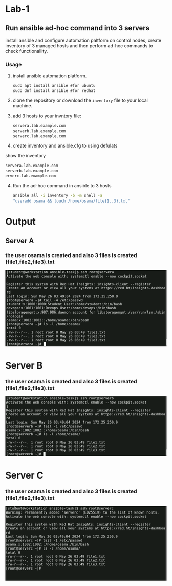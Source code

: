 # Lab-1
## Run ansible ad-hoc command into 3 servers
install ansible and configure automation paltform on control nodes, create inventory of 3 managed hosts and then perform ad-hoc commands to check functionallity.

### Usage
1. install ansible automation platform.
    ```
    sudo apt install ansible #for ubuntu
    sudo dnf install ansible #for redhat
    ```
2. clone the repository or download the `inventory` file to your local machine.

3. add 3 hosts to your invntory file:
    ```
    servera.lab.example.com
    serverb.lab.example.com
    serverc.lab.example.com
    ```
3. create inventory and ansible.cfg to using defulats

show the inventory
  ```
  servera.lab.example.com
  serverb.lab.example.com
  erverc.lab.example.com
  ```

4. Run the ad-hoc command in ansible to 3 hosts 
    ```sh
    ansible all -i inventory -b -m shell -a 
    "useradd osama && touch /home/osama/file{1..3}.txt"
    ```
#  Output 
## Server A
### the user osama is created and also 3 files is created (file1,file2,file3).txt
  ![](screenshots/connect-to-server-output.png)

# Server B
### the user osama is created and also 3 files is created (file1,file2,file3).txt
  ![](screenshots/serverb-output.png)
    
# Server C
### the user osama is created and also 3 files is created (file1,file2,file3).txt
  ![](screenshots/serverc-output.png)